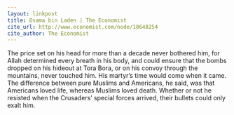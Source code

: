 ```yaml
---
layout: linkpost
title: Osama bin Laden | The Economist
cite_url: http://www.economist.com/node/18648254
cite_author: The Economist
---
```

The price set on his head for more than a decade never bothered him, for Allah determined every breath in his body, and could ensure that the bombs dropped on his hideout at Tora Bora, or on his convoy through the mountains, never touched him. His martyr’s time would come when it came. The difference between pure Muslims and Americans, he said, was that Americans loved life, whereas Muslims loved death. Whether or not he resisted when the Crusaders’ special forces arrived, their bullets could only exalt him.  


